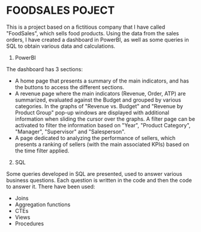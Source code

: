 # FOODSALES POJECT

This is a project based on a fictitious company that I have called "FoodSales", which sells food products. Using the data from the sales orders, I have created a dashboard in PowerBI, as well as some queries in SQL to obtain various data and calculations.

1. PowerBI

The dashboard has 3 sections:
* A home page that presents a summary of the main indicators, and has the buttons to access the different sections.
* A revenue page where the main indicators (Revenue, Order, ATP) are summarized, evaluated against the Budget and grouped by various categories. In the graphs of "Revenue vs. Budget" and "Revenue by Product Group" pop-up windows are displayed with additional information when sliding the cursor over the graphs. A filter page can be activated to filter the information based on "Year", "Product Category", "Manager", "Supervisor" and "Salesperson".
* A page dedicated to analyzing the performance of sellers, which presents a ranking of sellers (with the main associated KPIs) based on the time filter applied.

2. SQL

Some queries developed in SQL are presented, used to answer various business questions. Each question is written in the code and then the code to answer it.
There have been used:
* Joins
* Aggregation functions
* CTEs
* Views
* Procedures

